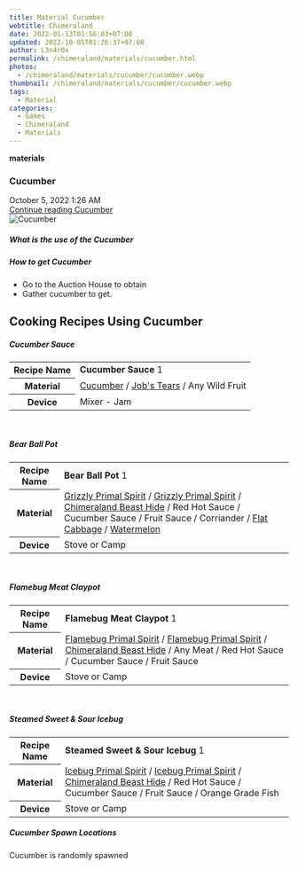 ```yaml
---
title: Material Cucumber
webtitle: Chimeraland
date: 2022-01-13T01:56:03+07:00
updated: 2022-10-05T01:26:37+07:00
author: L3n4r0x
permalink: /chimeraland/materials/cucumber.html
photos:
  - /chimeraland/materials/cucumber/cucumber.webp
thumbnail: /chimeraland/materials/cucumber/cucumber.webp
tags:
  - Material
categories:
  - Games
  - Chimeraland
  - Materials
---
```


<section id="bootstrap-wrapper">
  <link
    rel="stylesheet"
    href="https://cdn.statically.io/gh/dimaslanjaka/Web-Manajemen/40ac3225/css/bootstrap-4.5-wrapper.css"
  />
  <div
    class="row g-0 border rounded overflow-hidden flex-md-row mb-4 shadow-sm position-relative"
  >
    <div class="col p-4 d-flex flex-column position-static">
      <strong class="d-inline-block mb-2 text-success">materials</strong>
      <h3 class="mb-0">Cucumber</h3>
      <div class="mb-1 text-muted">October 5, 2022 1:26 AM</div>
      <a
        href="/chimeraland/materials/cucumber.html"
        class="stretched-link d-none"
        >Continue reading Cucumber</a
      >
    </div>
    <div class="col-auto d-none d-lg-block">
      <img src="/chimeraland/materials/cucumber/cucumber.webp" alt="Cucumber" />
    </div>
  </div>
  <div class="row">
    <div class="col-lg-6 col-12 mb-2">
      <div class="card">
        <div class="card-body">
          <h5 class="card-title">What is the use of the Cucumber</h5>
          <div class="card-text"><ul></ul></div>
        </div>
      </div>
    </div>
    <div class="col-lg-6 col-12 mb-2">
      <div class="card">
        <div class="card-body">
          <h5 class="card-title">How to get Cucumber</h5>
          <div class="card-text">
            <ul>
              <li>Go to the Auction House to obtain</li>
              <li>Gather cucumber to get.</li>
            </ul>
          </div>
        </div>
      </div>
    </div>
    <div class="col-12 mb-2">
      <h2 id="cookable">Cooking Recipes Using Cucumber</h2>
      <div id="recipe-cucumber-sauce">
        <h5 id="item-cucumber-sauce">Cucumber Sauce</h5>
        <div class="mb-2">
          <table class="table">
            <tr>
              <th>Recipe Name</th>
              <td><b>Cucumber Sauce</b> 1</td>
            </tr>
            <tr>
              <th>Material</th>
              <td>
                <a
                  class="text-decoration-none"
                  href="/chimeraland/materials/cucumber.html"
                  >Cucumber</a
                ><span> / </span
                ><a
                  class="text-decoration-none"
                  href="/chimeraland/materials/job&#x27;s-tears.html"
                  >Job&#x27;s Tears</a
                ><span> / </span>Any Wild Fruit
              </td>
            </tr>
            <tr>
              <th>Device</th>
              <td>Mixer - Jam</td>
            </tr>
          </table>
        </div>
      </div>
      <br />
      <div id="recipe-bear-ball-pot">
        <h5 id="item-bear-ball-pot">Bear Ball Pot</h5>
        <div class="mb-2">
          <table class="table">
            <tr>
              <th>Recipe Name</th>
              <td><b>Bear Ball Pot</b> 1</td>
            </tr>
            <tr>
              <th>Material</th>
              <td>
                <a
                  class="text-decoration-none"
                  href="/chimeraland/materials/grizzly-primal-spirit.html"
                  >Grizzly Primal Spirit</a
                ><span> / </span
                ><a
                  class="text-decoration-none"
                  href="/chimeraland/materials/grizzly-primal-spirit.html"
                  >Grizzly Primal Spirit</a
                ><span> / </span
                ><a
                  class="text-decoration-none"
                  href="/chimeraland/materials/chimeraland-beast-hide.html"
                  >Chimeraland Beast Hide</a
                ><span> / </span>Red Hot Sauce<span> / </span>Cucumber
                Sauce<span> / </span>Fruit Sauce<span> / </span>Corriander<span>
                  / </span
                ><a
                  class="text-decoration-none"
                  href="/chimeraland/materials/flat-cabbage.html"
                  >Flat Cabbage</a
                ><span> / </span
                ><a
                  class="text-decoration-none"
                  href="/chimeraland/materials/watermelon.html"
                  >Watermelon</a
                >
              </td>
            </tr>
            <tr>
              <th>Device</th>
              <td>Stove or Camp</td>
            </tr>
          </table>
        </div>
      </div>
      <br />
      <div id="recipe-flamebug-meat-claypot">
        <h5 id="item-flamebug-meat-claypot">Flamebug Meat Claypot</h5>
        <div class="mb-2">
          <table class="table">
            <tr>
              <th>Recipe Name</th>
              <td><b>Flamebug Meat Claypot</b> 1</td>
            </tr>
            <tr>
              <th>Material</th>
              <td>
                <a
                  class="text-decoration-none"
                  href="/chimeraland/materials/flamebug-primal-spirit.html"
                  >Flamebug Primal Spirit</a
                ><span> / </span
                ><a
                  class="text-decoration-none"
                  href="/chimeraland/materials/flamebug-primal-spirit.html"
                  >Flamebug Primal Spirit</a
                ><span> / </span
                ><a
                  class="text-decoration-none"
                  href="/chimeraland/materials/chimeraland-beast-hide.html"
                  >Chimeraland Beast Hide</a
                ><span> / </span>Any Meat<span> / </span>Red Hot Sauce<span>
                  / </span
                >Cucumber Sauce<span> / </span>Fruit Sauce
              </td>
            </tr>
            <tr>
              <th>Device</th>
              <td>Stove or Camp</td>
            </tr>
          </table>
        </div>
      </div>
      <br />
      <div id="recipe-steamed-sweet-and-sour-icebug">
        <h5 id="item-steamed-sweet-and-sour-icebug">
          Steamed Sweet &amp; Sour Icebug
        </h5>
        <div class="mb-2">
          <table class="table">
            <tr>
              <th>Recipe Name</th>
              <td><b>Steamed Sweet &amp; Sour Icebug</b> 1</td>
            </tr>
            <tr>
              <th>Material</th>
              <td>
                <a
                  class="text-decoration-none"
                  href="/chimeraland/materials/icebug-primal-spirit.html"
                  >Icebug Primal Spirit</a
                ><span> / </span
                ><a
                  class="text-decoration-none"
                  href="/chimeraland/materials/icebug-primal-spirit.html"
                  >Icebug Primal Spirit</a
                ><span> / </span
                ><a
                  class="text-decoration-none"
                  href="/chimeraland/materials/chimeraland-beast-hide.html"
                  >Chimeraland Beast Hide</a
                ><span> / </span>Red Hot Sauce<span> / </span>Cucumber
                Sauce<span> / </span>Fruit Sauce<span> / </span>Orange Grade
                Fish
              </td>
            </tr>
            <tr>
              <th>Device</th>
              <td>Stove or Camp</td>
            </tr>
          </table>
        </div>
      </div>
    </div>
    <div class="col-12 mb-2">
      <h5>Cucumber Spawn Locations</h5>
      <p>Cucumber is randomly spawned</p>
    </div>
  </div>
</section>